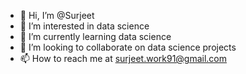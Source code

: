 - 👋 Hi, I’m @Surjeet
- 👀 I’m interested in data science
- 🌱 I’m currently learning data science
- 💞️ I’m looking to collaborate on data science projects
- 📫 How to reach me at surjeet.work91@gmail.com

<!---
Surjeetkmr7/Surjeetkmr7 is a ✨ special ✨ repository because its `README.md` (this file) appears on your GitHub profile.
You can click the Preview link to take a look at your changes.
--->
